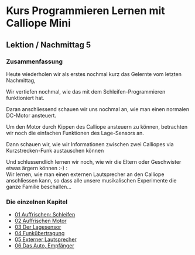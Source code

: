 # Kurs Programmieren Lernen mit Calliope Mini
   
   
   
## Lektion / Nachmittag  5

### Zusammenfassung 

Heute wiederholen wir als erstes nochmal kurz das Gelernte vom letzten Nachmittag, 

Wir vertiefen nochmal, wie das mit dem Schleifen-Programmieren funktioniert hat.

Daran anschliessend schauen wir uns nochmal an, wie man einen normalen DC-Motor ansteuert.

Um den Motor durch Kippen des Calliope ansteuern zu können, betrachten wir noch die einfachen Funktionen des Lage-Sensors an.

Dann schauen wir, wie wir Informationen zwischen zwei Calliopes via Kurzstrecken-Funk austauschen können 

Und schlussendlich lernen wir noch, wie wir die Eltern oder Geschwister etwas ärgern können :-) :  
Wir lernen, wie man einen externen Lautsprecher an den Calliope anschliessen kann, so dass alle unsere musikalischen Experimente die ganze Familie beschallen...


### Die einzelnen Kapitel

* [01 Auffrischen: Schleifen ](08_01_Auffrischen/index.html)
* [02 Auffrischen Motor](08_02_Motoren_Auffrischen/index.html)
* [03 Der Lagesensor ](08_03_LageSensor/index.html)
* [04 Funkübertragung](08_04_Funkuebertragung/index.html)
* [05 Externer Lautsprecher](08_05_ExternerLautsprecher/index.html)
* [06 Das Auto, Empfänger](08_06_FunkEmpfaenger/index.html)

